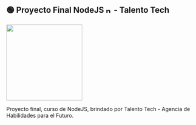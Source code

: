 ## 🟢 Proyecto Final NodeJS <img src="https://cdn.jsdelivr.net/gh/devicons/devicon/icons/nodejs/nodejs-original.svg" alt="nodejs" width="16" height="16"/> - Talento Tech

   <picture>
      <source media="(prefers-color-scheme: dark)" srcset="https://nodejs.org/static/logos/nodejsLight.svg">
      <img src="https://nodejs.org/static/logos/nodejsDark.svg" width="200px">
    </picture>

Proyecto final, curso de NodeJS, brindado por Talento Tech - Agencia de Habilidades para el Futuro.
